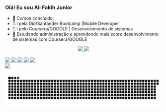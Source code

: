 ### Olá! Eu sou Ali Fakih Junior 

- 🔭 Cursos concluido: 
- T.I pela Dio/Santander Bootcamp |Mobile Developer 
- T.I pelo Coursera/GOOGLE | Desenvolvimento de sistemas  
- 🌱 Estudando administração e aprendendo mais sobre desenvolvimento de sistemas com Coursera/GOOGLE 

<div align="center">
<a href="https://github.com/Neoneo28">
<img height="180em" src="https://github-readme-stats.vercel.app/api?username=Neoneo28&show_icons=true&theme=dark&include_all_commits=true&count_private=true"/>
<img height="180em" src="https://github-readme-stats.vercel.app/api/top-langs/?username=rafaballerini&layout=compact&langs_count=7&theme=dark"/>
</div>

  <div style="display: inline_block"><br> 
  <img height="50em" src="https://cdn.jsdelivr.net/gh/devicons/devicon/icons/linux/linux-original.svg" />
 <img height="50em" src="https://cdn.jsdelivr.net/gh/devicons/devicon/icons/android/android-plain-wordmark.svg" />
  <img height="50em" src="https://cdn.jsdelivr.net/gh/devicons/devicon/icons/kotlin/kotlin-original-wordmark.svg" />
  <img height="50em" src="https://cdn.jsdelivr.net/gh/devicons/devicon/icons/git/git-original-wordmark.svg" />
  <img height="50em" src="https://cdn.jsdelivr.net/gh/devicons/devicon/icons/intellij/intellij-original-wordmark.svg" />
  </div>
  
  <div>
   <a href="https://www.linkedin.com/in/fakih-ali-71b5b3215" target="_blank"><img src="https://img.shields.io/badge/-LinkedIn-%230077B5?style=for-the-badge&logo=linkedin&logoColor=white" target="_blank"></a> 
 
  ![Snake animation](https://github.com/Neoneo28/Neoneo28/blob/output/github-contribution-grid-snake.svg)
 
</div>
